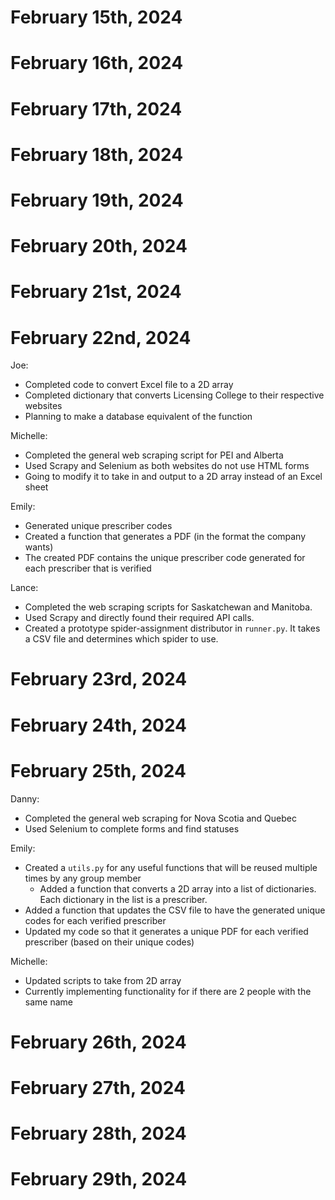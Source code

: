 # February 15th, 2024

# February 16th, 2024

# February 17th, 2024

# February 18th, 2024

# February 19th, 2024

# February 20th, 2024

# February 21st, 2024

# February 22nd, 2024
Joe:
- Completed code to convert Excel file to a 2D array
- Completed dictionary that converts Licensing College to their respective websites
- Planning to make a database equivalent of the function

Michelle:
- Completed the general web scraping script for PEI and Alberta
- Used Scrapy and Selenium as both websites do not use HTML forms
- Going to modify it to take in and output to a 2D array instead of an Excel sheet

Emily:
- Generated unique prescriber codes
- Created a function that generates a PDF (in the format the company wants)
- The created PDF contains the unique prescriber code generated for each prescriber that is verified

Lance:
- Completed the web scraping scripts for Saskatchewan and Manitoba.
- Used Scrapy and directly found their required API calls.
- Created a prototype spider-assignment distributor in `runner.py`. It takes a CSV file and determines which spider to use.
  
# February 23rd, 2024

# February 24th, 2024

# February 25th, 2024
Danny:
- Completed the general web scraping for Nova Scotia and Quebec
- Used Selenium to complete forms and find statuses

Emily:
- Created a `utils.py` for any useful functions that will be reused multiple times by any group member
  - Added a function that converts a 2D array into a list of dictionaries. Each dictionary in the list is a prescriber.
- Added a function that updates the CSV file to have the generated unique codes for each verified prescriber
- Updated my code so that it generates a unique PDF for each verified prescriber (based on their unique codes)

Michelle:
- Updated scripts to take from 2D array
- Currently implementing functionality for if there are 2 people with the same name

# February 26th, 2024

# February 27th, 2024

# February 28th, 2024

# February 29th, 2024

